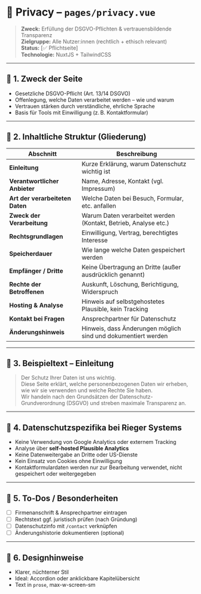 # 🔐 Privacy – `pages/privacy.vue`

> **Zweck:** Erfüllung der DSGVO-Pflichten & vertrauensbildende Transparenz  
> **Zielgruppe:** Alle Nutzer:innen (rechtlich + ethisch relevant)  
> **Status:** [✅ Pflichtseite]  
> **Technologie:** NuxtJS + TailwindCSS

---

## 🔹 1. Zweck der Seite

- Gesetzliche DSGVO-Pflicht (Art. 13/14 DSGVO)
- Offenlegung, welche Daten verarbeitet werden – wie und warum
- Vertrauen stärken durch verständliche, ehrliche Sprache
- Basis für Tools mit Einwilligung (z. B. Kontaktformular)

---

## 🔹 2. Inhaltliche Struktur (Gliederung)

| Abschnitt                       | Beschreibung                                                    |
| ------------------------------- | --------------------------------------------------------------- |
| **Einleitung**                  | Kurze Erklärung, warum Datenschutz wichtig ist                  |
| **Verantwortlicher Anbieter**   | Name, Adresse, Kontakt (vgl. Impressum)                         |
| **Art der verarbeiteten Daten** | Welche Daten bei Besuch, Formular, etc. anfallen                |
| **Zweck der Verarbeitung**      | Warum Daten verarbeitet werden (Kontakt, Betrieb, Analyse etc.) |
| **Rechtsgrundlagen**            | Einwilligung, Vertrag, berechtigtes Interesse                   |
| **Speicherdauer**               | Wie lange welche Daten gespeichert werden                       |
| **Empfänger / Dritte**          | Keine Übertragung an Dritte (außer ausdrücklich genannt)        |
| **Rechte der Betroffenen**      | Auskunft, Löschung, Berichtigung, Widerspruch                   |
| **Hosting & Analyse**           | Hinweis auf selbstgehostetes Plausible, kein Tracking           |
| **Kontakt bei Fragen**          | Ansprechpartner für Datenschutz                                 |
| **Änderungshinweis**            | Hinweis, dass Änderungen möglich sind und dokumentiert werden   |

---

## 🔹 3. Beispieltext – Einleitung

> Der Schutz Ihrer Daten ist uns wichtig.  
> Diese Seite erklärt, welche personenbezogenen Daten wir erheben, wie wir sie verwenden und welche Rechte Sie haben.  
> Wir handeln nach den Grundsätzen der Datenschutz-Grundverordnung (DSGVO) und streben maximale Transparenz an.

---

## 🔹 4. Datenschutzspezifika bei Rieger Systems

- Keine Verwendung von Google Analytics oder externem Tracking
- Analyse über **self-hosted Plausible Analytics**
- Keine Datenweitergabe an Dritte oder US-Dienste
- Kein Einsatz von Cookies ohne Einwilligung
- Kontaktformulardaten werden nur zur Bearbeitung verwendet, nicht gespeichert oder weitergegeben

---

## 🔹 5. To-Dos / Besonderheiten

- [ ] Firmenanschrift & Ansprechpartner eintragen
- [ ] Rechtstext ggf. juristisch prüfen (nach Gründung)
- [ ] Datenschutzinfo mit `/contact` verknüpfen
- [ ] Änderungshistorie dokumentieren (optional)

---

## 🔹 6. Designhinweise

- Klarer, nüchterner Stil
- Ideal: Accordion oder anklickbare Kapitelübersicht
- Text in `prose`, max-w-screen-sm
